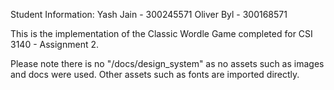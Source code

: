 Student Information:
Yash Jain - 300245571
Oliver Byl - 300168571

This is the implementation of the Classic Wordle Game completed for CSI 3140 - Assignment 2.

Please note there is no "/docs/design_system" as no assets such as images and docs were used. Other assets such as fonts are imported directly.